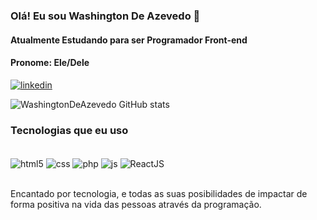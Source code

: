 ### Olá! Eu sou Washington De Azevedo 👋
#### Atualmente Estudando para ser Programador Front-end 
#### Pronome: Ele/Dele

[![linkedin](https://img.shields.io/badge/LinkedIn-0077B5?style=for-the-badge&logo=linkedin&logoColor=white)](https://www.linkedin.com/in/washington-henrique-48651124)

![WashingtonDeAzevedo GitHub stats](https://github-readme-stats.vercel.app/api?username=WashingtonDeAzevedo&show_icons=true&theme=dracula)

### Tecnologias que eu uso

<div style="display: inline_block" ><br/>
<img align="center" alt="html5" src="https://img.shields.io/badge/HTML5-E34F26?style=for-the-badge&logo=html5&logoColor=white"  />
<img align="center" alt="css" src="https://img.shields.io/badge/CSS3-1572B6?style=for-the-badge&logo=css3&logoColor=white" />
<img align="center" alt="php" src="https://img.shields.io/badge/PHP-777BB4?style=for-the-badge&logo=php&logoColor=white" />
<img align="center" alt="js" src="https://img.shields.io/badge/JavaScript-323330?style=for-the-badge&logo=javascript&logoColor=F7DF1E" />
<img align="center" alt="ReactJS" src="https://img.shields.io/badge/React-20232A?style=for-the-badge&logo=react&logoColor=61DAFB" />
</div><br>

Encantado por tecnologia, e todas as suas posibilidades de impactar de forma positiva na vida das pessoas através da programação.
